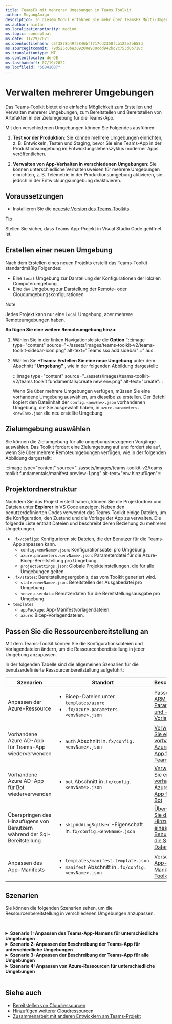 ```yaml
---
title: TeamsFX mit mehreren Umgebungen im Teams Toolkit
author: MuyangAmigo
description: In diesem Modul erfahren Sie mehr über TeamsFX Multi-Umgebung, z. B. erstellen Sie eine neue Umgebung, wählen Sie die Zielumgebung und vieles mehr
ms.author: nintan
ms.localizationpriority: medium
ms.topic: conceptual
ms.date: 11/29/2021
ms.openlocfilehash: c5f3878b49f3846bff717cd2358fcb122e2b658d
ms.sourcegitcommit: 79d525c0be309200e930cdd942bc2c753d0b718c
ms.translationtype: MT
ms.contentlocale: de-DE
ms.lasthandoff: 07/19/2022
ms.locfileid: "66841687"
---
```

# <a name="manage-multiple-environments"></a>Verwalten mehrerer Umgebungen

 Das Teams-Toolkit bietet eine einfache Möglichkeit zum Erstellen und Verwalten mehrerer Umgebungen, zum Bereitstellen und Bereitstellen von Artefakten in der Zielumgebung für die Teams-App.

 Mit den verschiedenen Umgebungen können Sie Folgendes ausführen:

1. **Test vor der Produktion**: Sie können mehrere Umgebungen einrichten, z. B. Entwickeln, Testen und Staging, bevor Sie eine Teams-App in der Produktionsumgebung im Entwicklungslebenszyklus moderner Apps veröffentlichen.

2. **Verwalten von App-Verhalten in verschiedenen Umgebungen**: Sie können unterschiedliche Verhaltensweisen für mehrere Umgebungen einrichten, z. B. Telemetrie in der Produktionsumgebung aktivieren, sie jedoch in der Entwicklungsumgebung deaktivieren.

## <a name="prerequisite"></a>Voraussetzungen

* Installieren Sie die [neueste Version des Teams-Toolkits](https://marketplace.visualstudio.com/items?itemName=TeamsDevApp.ms-teams-vscode-extension).

> [!TIP]
> Stellen Sie sicher, dass Teams App-Projekt in Visual Studio Code geöffnet ist.

## <a name="create-a-new-environment"></a>Erstellen einer neuen Umgebung

Nach dem Erstellen eines neuen Projekts erstellt das Teams-Toolkit standardmäßig Folgendes:

* Eine `local` Umgebung zur Darstellung der Konfigurationen der lokalen Computerumgebung
* Eine `dev` Umgebung zur Darstellung der Remote- oder Cloudumgebungskonfigurationen

> [!NOTE]
> Jedes Projekt kann nur eine `local` Umgebung, aber mehrere Remoteumgebungen haben.

**So fügen Sie eine weitere Remoteumgebung hinzu**:

1. Wählen Sie in der linken Navigationsleiste die **Option "**:::image type="content" source="~/assets/images/teams-toolkit-v2/teams-toolkit-sidebar-icon.png" alt-text="Teams sso add sidebar":::" aus.
2. Wählen Sie **+Teams: Erstellen Sie eine neue Umgebung** unter dem Abschnitt **"Umgebung"** , wie in der folgenden Abbildung dargestellt:

   :::image type="content" source="../assets/images/teams-toolkit-v2/teams toolkit fundamentals/create new env.png" alt-text="create":::

   Wenn Sie über mehrere Umgebungen verfügen, müssen Sie eine vorhandene Umgebung auswählen, um dieselbe zu erstellen. Der Befehl kopiert den Dateiinhalt der `config.<newEnv>.json` vorhandenen Umgebung, die Sie ausgewählt haben, in `azure.parameters.<newEnv>.json` die neu erstellte Umgebung.

## <a name="select-target-environment"></a>Zielumgebung auswählen

Sie können die Zielumgebung für alle umgebungsbezogenen Vorgänge auswählen. Das Toolkit fordert eine Zielumgebung auf und fordert sie auf, wenn Sie über mehrere Remoteumgebungen verfügen, wie in der folgenden Abbildung dargestellt:

:::image type="content" source="../assets/images/teams-toolkit-v2/teams toolkit fundamentals/manifest preview-1.png" alt-text="env hinzufügen":::

## <a name="project-folder-structure"></a>Projektordnerstruktur

Nachdem Sie das Projekt erstellt haben, können Sie die Projektordner und Dateien unter **Explorer** in VS Code anzeigen. Neben den benutzerdefinierten Codes verwendet das Teams-Toolkit einige Dateien, um die Konfiguration, den Zustand und die Vorlage der App zu verwalten. Die folgende Liste enthält Dateien und beschreibt deren Beziehung zu mehreren Umgebungen.

* `.fx/configs`: Konfigurieren sie Dateien, die der Benutzer für die Teams-App anpassen kann.
  * `config.<envName>.json`: Konfigurationsdatei pro Umgebung.
  * `azure.parameters.<envName>.json`: Parameterdatei für die Azure-Bicep-Bereitstellung pro Umgebung.
  * `projectSettings.json`: Globale Projekteinstellungen, die für alle Umgebungen gelten.
* `.fx/states`: Bereitstellungsergebnis, das vom Toolkit generiert wird.
  * `state.<envName>.json`: Bereitstellen der Ausgabedatei pro Umgebung.
  * `<env>.userdata`: Benutzerdaten für die Bereitstellungsausgabe pro Umgebung.
* `templates`
  * `appPackage`: App-Manifestvorlagendateien.
  * `azure`: Bicep-Vorlagendateien.

## <a name="customize-resource-provision"></a>Passen Sie die Ressourcenbereitstellung an

Mit dem Teams-Toolkit können Sie die Konfigurationsdateien und Vorlagendateien ändern, um die Ressourcenbereitstellung in jeder Umgebung anzupassen.

In der folgenden Tabelle sind die allgemeinen Szenarien für die benutzerdefinierte Ressourcenbereitstellung aufgeführt:

| Szenarien | Standort| Beschreibung |
| --- | --- | --- |
| Anpassen der Azure-Ressource | <ul> <li>Bicep-Dateien unter `templates/azure`</li> <li>`.fx/azure.parameters.<envName>.json`</li></ul> | [Passen Sie ARM-Parameter und -Vorlagen an](provision.md#customize-arm-template-files) |
| Vorhandene Azure AD-App für Teams-App wiederverwenden | <ul> <li>`auth` Abschnitt in`.fx/config.<envName>.json`</li> </ul> |  [Verwenden Sie eine vorhandene Azure AD-App für Ihre Teams-App](provision.md#use-an-existing-azure-ad-app-for-your-teams-app) |
| Vorhandene Azure AD-App für Bot wiederverwenden | <ul> <li>`bot` Abschnitt in`.fx/config.<envName>.json`</li> </ul> | [Verwenden Sie eine vorhandene Azure AD-App für Ihren Bot](provision.md#use-an-existing-azure-ad-app-for-your-bot) |
| Überspringen des Hinzufügens von Benutzern während der Sql-Bereitstellung | <ul> <li>`skipAddingSqlUser` -Eigenschaft in`.fx/config.<envName>.json`</li> </ul> | [Überspringen Sie das Hinzufügen eines Benutzers für die SQL-Datenbank](provision.md#skip-adding-user-for-sql-database) |
| Anpassen des App-Manifests | <ul> <li>`templates/manifest.template.json`</li> <li>`manifest` Abschnitt in `.fx/config.<envName>.json`</li>  </ul> | [Vorschau des App-Manifests im Toolkit](TeamsFx-preview-and-customize-app-manifest.md)|

## <a name="scenarios"></a>Szenarien

Sie können die folgenden Szenarien sehen, um die Ressourcenbereitstellung in verschiedenen Umgebungen anzupassen.
<br>

<br><details>
<summary><b>Szenario 1: Anpassen des Teams-App-Namens für unterschiedliche Umgebungen </b></summary>

Sie können den Namen `myapp(dev)` der Teams-App für die Standardumgebung `dev` und `myapp(staging)` für die Stagingumgebung `staging`festlegen.

Führen Sie die Schritte zur Anpassung aus:

1. Öffnen Sie die Konfigurationsdatei `.fx/configs/config.dev.json`.
2. Aktualisieren Sie die Eigenschaft des *Manifests > appName-> kurz* auf `myapp(dev)`.

  Die folgenden Aktualisierungen `.fx/configs/config.dev.json` sind erforderlich:

  ```json
  {
      "$schema": "https://aka.ms/teamsfx-env-config-schema",
      "description": "You can customize the TeamsFx config for different environments.   Visit https://aka.ms/teamsfx-env-config to learn more about this.",
      "manifest": {
          "appName": {
              "short": "myapp(dev)"
              ...
          }
      }
      ...
  }
  ```

3. Erstellen Sie eine neue Umgebung, und nennen Sie sie `staging` , wenn sie nicht vorhanden ist.
4. Öffnen Sie die Konfigurationsdatei `.fx/configs/config.staging.json`.
5. Aktualisieren Sie dieselbe Eigenschaft `myapp(staging)`.
6. Führen Sie den Bereitstellungsbefehl für `dev` und `staging` die Umgebung aus, um den App-Namen in Remoteumgebungen zu aktualisieren. Informationen zum Ausführen des Bereitstellungsbefehls mit dem Teams-Toolkit finden Sie [unter "Bereitstellung"](provision.md#provision-using-teams-toolkit).

</details>

<details>
<summary><b>Szenario 2: Anpassen der Beschreibung der Teams-App für unterschiedliche Umgebungen</b></summary>

Sie können verschiedene Teams-App-Beschreibungen für die verschiedenen Umgebungen festlegen:

* Für die Standardumgebung `dev`lautet `my app description for dev`die Beschreibung .
* Für die Stagingumgebung `staging`lautet `my app description for staging`die Beschreibung .

Führen Sie die Schritte zur Anpassung aus:

1. Öffnen Sie die Konfigurationsdatei `.fx/configs/config.dev.json`.
2. Fügen Sie eine neue Eigenschaft des *Manifests > Beschreibung hinzu, > kurz* mit dem Wert `my app description for dev`.

  Die folgenden Aktualisierungen `.fx/configs/config.dev.json` sind erforderlich:

  ```json
  {
      "$schema": "https://aka.ms/teamsfx-env-config-schema",
      "description": "You can customize the TeamsFx config for different environments.   Visit https://aka.ms/teamsfx-env-config to learn more about this.",
      "manifest": {
          ...
          "description": {
              "short": "`my app description for dev"
              ...
          }
      }
      ...
  }
  ```

3. Erstellen Sie eine neue Umgebung, und nennen Sie sie `staging` , wenn sie nicht vorhanden ist.
4. Öffnen Sie die Konfigurationsdatei `.fx/configs/config.staging.json`.
5. Fügen Sie dieselbe Eigenschaft zu `my app description for staging`hinzu.
6. Öffnen Sie die Manifestvorlage `templates/appPackage/manifest.template.json`der Teams-App.
7. Aktualisieren Sie die Eigenschaft `description > short` so, dass die **variable** verwendet wird, die in der Konfiguration von Dateien mit Schnurrbartsyntax `{{config.manifest.description.short}}`definiert ist.
  
  Die folgenden Aktualisierungen `manifest.template.json` sind erforderlich:

  ```json
  {
    "$schema": "https://developer.microsoft.com/en-us/json-schemas/teams/v1.11/MicrosoftTeams.schema.json",
    "manifestVersion": "1.11",
    "version": "1.0.0",
    ...
    "description": {
      "short": "{{config.manifest.description.short}}", 
      ...
    },
    ...
  }
  ```

8. Führen Sie den Bereitstellungsbefehl für `dev` und `staging` die Umgebung aus, um den App-Namen in Remoteumgebungen zu aktualisieren.

</details>

<details>
<summary><b>Szenario 3: Anpassen der Beschreibung der Teams-App für alle Umgebungen</b></summary>

Sie können die Beschreibung der Teams-App `my app description` für alle Umgebungen festlegen.

Da die Manifestvorlage der Teams-App in allen Umgebungen freigegeben ist, können wir den darin angegebenen Beschreibungswert für unser Ziel aktualisieren:

1. Öffnen Sie die Manifestvorlage `templates/appPackage/manifest.template.json`der Teams-App.
2. Aktualisieren Sie die Eigenschaft `description > short` mit **hartcodierter Zeichenfolge**`my app description`.
  
  Die folgenden Aktualisierungen `manifest.template.json` sind erforderlich:

  ```json
  {
    "$schema": "https://developer.microsoft.com/en-us/json-schemas/teams/v1.11/MicrosoftTeams.schema.json",
    "manifestVersion": "1.11",
    "version": "1.0.0",
    ...
    "description": {
      "short": "my app description",
      ...
    },
    ...
  }

  ```

3. Führen Sie den Bereitstellungsbefehl für **alle** Umgebungen aus, um den App-Namen in Remoteumgebungen zu aktualisieren.

</details>

<details>
<br><summary><b>Szenario 4: Anpassen von Azure-Ressourcen für unterschiedliche Umgebungen</b></summary>
Sie können Azure-Ressourcen für jede Umgebung anpassen, z. B. die Umgebung entsprechend fx/configs/azure.parameters bearbeiten. {env}.json-Datei, um den Namen der Azure-Funktion anzugeben.

Weitere Informationen zu Bicep-Vorlagen- und Parameterdateien finden Sie [unter Bereitstellen von Cloudressourcen](provision.md)
</details>
</br>

## <a name="see-also"></a>Siehe auch

* [Bereitstellen von Cloudressourcen](provision.md)
* [Hinzufügen weiterer Cloudressourcen](add-resource.md)
* [Zusammenarbeit mit anderen Entwicklern am Teams-Projekt](TeamsFx-collaboration.md)
